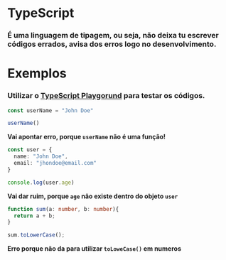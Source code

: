 <h1>TypeScript</h1>
<h3>É uma linguagem de tipagem, ou seja, não deixa tu escrever códigos errados, avisa dos erros logo no desenvolvimento.</h3>

<h1>Exemplos</h1>

### Utilizar o [TypeScript Playgorund](https://www.typescriptlang.org/play?#code/Q) para testar os códigos.

``` typescript
const userName = "John Doe"

userName()
```
**Vai apontar erro, porque ``` userName ``` não é uma função!**


``` typescript
const user = {
  name: "John Doe",
  email: "jhondoe@email.com"
}

console.log(user.age)
```

**Vai dar ruim, porque ``` age ``` não existe dentro do objeto ``` user ```**

``` typescript
function sum(a: number, b: number){
  return a + b;
}

sum.toLowerCase();
```

**Erro porque não da para utilizar ``` toLoweCase() ``` em numeros**

